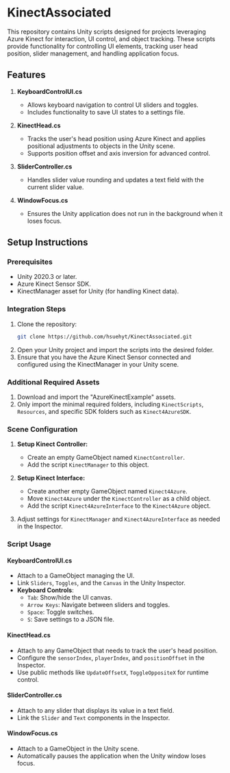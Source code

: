 # KinectAssociated

This repository contains Unity scripts designed for projects leveraging Azure Kinect for interaction, UI control, and object tracking. These scripts provide functionality for controlling UI elements, tracking user head position, slider management, and handling application focus.

## Features

1. **KeyboardControlUI.cs**  
   - Allows keyboard navigation to control UI sliders and toggles.  
   - Includes functionality to save UI states to a settings file.  

2. **KinectHead.cs**  
   - Tracks the user's head position using Azure Kinect and applies positional adjustments to objects in the Unity scene.  
   - Supports position offset and axis inversion for advanced control.  

3. **SliderController.cs**  
   - Handles slider value rounding and updates a text field with the current slider value.  

4. **WindowFocus.cs**  
   - Ensures the Unity application does not run in the background when it loses focus.  

## Setup Instructions

### Prerequisites

- Unity 2020.3 or later.
- Azure Kinect Sensor SDK.
- KinectManager asset for Unity (for handling Kinect data).

### Integration Steps

1. Clone the repository:
   ```bash
   git clone https://github.com/hsuehyt/KinectAssociated.git
   ```
2. Open your Unity project and import the scripts into the desired folder.
3. Ensure that you have the Azure Kinect Sensor connected and configured using the KinectManager in your Unity scene.

### Additional Required Assets

1. Download and import the "AzureKinectExample" assets.
2. Only import the minimal required folders, including `KinectScripts`, `Resources`, and specific SDK folders such as `Kinect4AzureSDK`.

### Scene Configuration

1. **Setup Kinect Controller:**
   - Create an empty GameObject named `KinectController`.
   - Add the script `KinectManager` to this object.

2. **Setup Kinect Interface:**
   - Create another empty GameObject named `Kinect4Azure`.
   - Move `Kinect4Azure` under the `KinectController` as a child object.
   - Add the script `Kinect4AzureInterface` to the `Kinect4Azure` object.

3. Adjust settings for `KinectManager` and `Kinect4AzureInterface` as needed in the Inspector.

### Script Usage

#### KeyboardControlUI.cs
- Attach to a GameObject managing the UI.
- Link `Sliders`, `Toggles`, and the `Canvas` in the Unity Inspector.
- **Keyboard Controls**:
  - `Tab`: Show/hide the UI canvas.
  - `Arrow Keys`: Navigate between sliders and toggles.
  - `Space`: Toggle switches.
  - `S`: Save settings to a JSON file.

#### KinectHead.cs
- Attach to any GameObject that needs to track the user's head position.
- Configure the `sensorIndex`, `playerIndex`, and `positionOffset` in the Inspector.
- Use public methods like `UpdateOffsetX`, `ToggleOppositeX` for runtime control.

#### SliderController.cs
- Attach to any slider that displays its value in a text field.
- Link the `Slider` and `Text` components in the Inspector.

#### WindowFocus.cs
- Attach to a GameObject in the Unity scene.
- Automatically pauses the application when the Unity window loses focus.